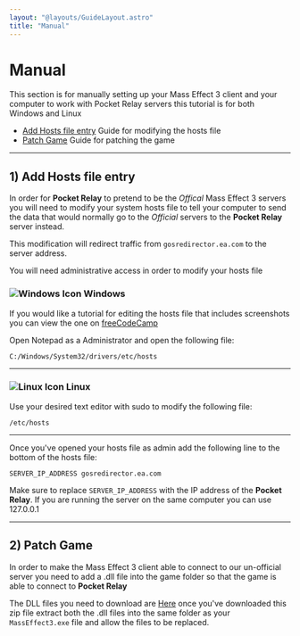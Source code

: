 ```yaml
---
layout: "@layouts/GuideLayout.astro"
title: "Manual"
---
```


# Manual

This section is for manually setting up your Mass Effect 3 client and your computer to work with Pocket Relay servers this tutorial is for both Windows and Linux

- [Add Hosts file entry](#1-add-hosts-file-entry) Guide for modifying the hosts file
- [Patch Game](#2-patch-game) Guide for patching the game

---

## 1) Add Hosts file entry

In order for **Pocket Relay** to pretend to be the _Offical_ Mass Effect 3 servers you will need to modify your system hosts file to tell your computer to send the data that would normally go to the _Official_ servers to the **Pocket Relay** server instead.

This modification will redirect traffic from `gosredirector.ea.com` to the server address.

You will need administrative access in order to modify your hosts file

### ![Windows Icon](/icons/windows.svg) Windows

If you would like a tutorial for editing the hosts file that includes screenshots you can view the one on [freeCodeCamp](https://www.freecodecamp.org/news/how-to-find-and-edit-a-windows-hosts-file/)

Open Notepad as a Administrator and open the following file:

```
C:/Windows/System32/drivers/etc/hosts
```

---

### ![Linux Icon](/icons/linux.svg) Linux

Use your desired text editor with sudo to modify the following file:

```
/etc/hosts
```

---

Once you've opened your hosts file as admin add the following line to the bottom of the hosts file:

```
SERVER_IP_ADDRESS gosredirector.ea.com
```

Make sure to replace `SERVER_IP_ADDRESS` with the IP address of the **Pocket Relay**. If you are running the server on the same computer you can use 127.0.0.1

---

## 2) Patch Game

In order to make the Mass Effect 3 client able to connect to our un-official server you need to add a .dll file into the game folder so that the game is able to connect to **Pocket Relay**

The DLL files you need to download are [Here](/downloads/blinkw32.zip) once you've downloaded this zip file extract both the .dll files into the same folder as your `MassEffect3.exe` file and allow the files to be replaced.
